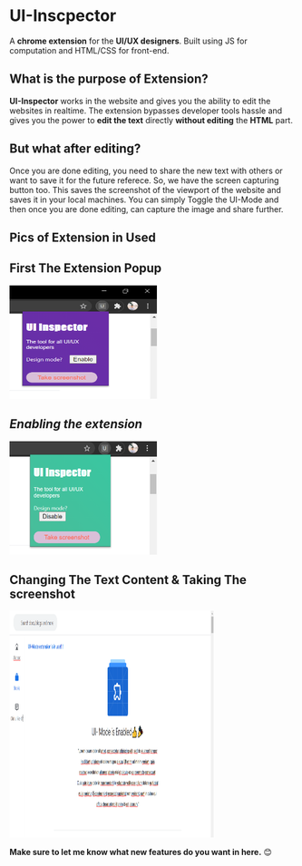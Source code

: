 # UI-Inscpector

A **chrome extension** for the **UI/UX designers**.
Built using JS for computation and HTML/CSS for front-end.

## What is the purpose of Extension?

**UI-Inspector** works in the website and gives you the ability to edit the websites in realtime. The extension bypasses developer tools hassle and gives you the power to **edit the text** directly **without editing** the **HTML** part.

## But what after editing?

Once you are done editing, you need to share the new text with others or want to save it for the future referece.
So, we have the screen capturing button too. This saves the screenshot of the viewport of the website and saves it in your local machines.
You can simply Toggle the UI-Mode and then once you are done editing, can capture the image and share further.

## Pics of Extension in Used

## **First The Extension Popup**

<img src="extension.PNG" alt="Extension Popup" width="260px" height="200px">

## _Enabling the extension_

<img src="enabled-mode.PNG" alt="Enabled Mode" width="260px" height="200px">

## **Changing The Text Content & Taking The screenshot**

<img src="change.PNG" alt="Changing The Text" width="360px" height="400px">

**Make sure to let me know what new features do you want in here.** 😊
